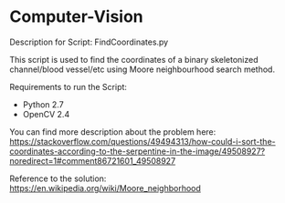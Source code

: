# Computer-Vision

Description for Script: FindCoordinates.py

This script is used to find the coordinates of a binary skeletonized channel/blood vessel/etc using Moore neighbourhood search method.

Requirements to run the Script:

* Python 2.7
* OpenCV 2.4


You can find more description about the problem here: https://stackoverflow.com/questions/49494313/how-could-i-sort-the-coordinates-according-to-the-serpentine-in-the-image/49508927?noredirect=1#comment86721601_49508927

Reference to the solution: https://en.wikipedia.org/wiki/Moore_neighborhood
